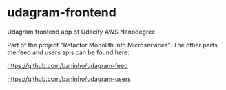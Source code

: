 # udagram-frontend
Udagram frontend app of Udacity AWS Nanodegree

Part of the project "Refactor Monolith into Microservices". The other parts, the feed and users apis can be found here:

<https://github.com/baninho/udagram-feed>

<https://github.com/baninho/udagram-users>
